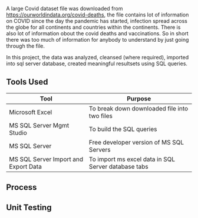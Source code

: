 A large Covid dataset file was downloaded from https://ourworldindata.org/covid-deaths, the file contains lot of information on COVID since the day the pandemic has started, infection spread across the globe for all continents and countries within the continents. There is also lot of information obout the covid deaths and vaccinations. So in short there was too much of information for anybody to understand by just going through the file. 

In this project, the data was analyzed, cleansed (where required), imported into sql server database, created meaningful resultsets using SQL queries.

## Tools Used

Tool | Purpose 
--- | --- 
Microsoft Excel | To break down downloaded file into two files 
MS SQL Server Mgmt Studio | To build the SQL queries
MS SQL Server | Free developer version of MS SQL Servers 
MS SQL Server Import and Export Data | To import ms excel data in SQL Server database tabs

## Process


         
## Unit Testing


